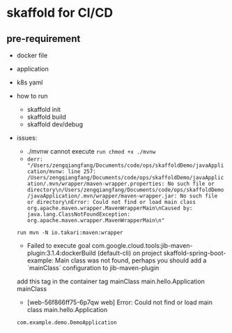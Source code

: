 # skaffold for CI/CD

## pre-requirement

* docker file
* application
* k8s yaml
* how to run
  * skaffold init
  * skaffold build
  * skaffold dev/debug
* issues:
  * ./mvnw cannot execute
  ```run chmod +x ./mvnw```
  * ```derr: "/Users/zengqiangfang/Documents/code/ops/skaffoldDemo/javaApplication/mvnw: line 257: /Users/zengqiangfang/Documents/code/ops/skaffoldDemo/javaApplication/.mvn/wrapper/maven-wrapper.properties: No such file or directory\n/Users/zengqiangfang/Documents/code/ops/skaffoldDemo/javaApplication/.mvn/wrapper/maven-wrapper.jar: No such file or directory\nError: Could not find or load main class org.apache.maven.wrapper.MavenWrapperMain\nCaused by: java.lang.ClassNotFoundException: org.apache.maven.wrapper.MavenWrapperMain\n"```

  ```run mvn -N io.takari:maven:wrapper```
  * Failed to execute goal com.google.cloud.tools:jib-maven-plugin:3.1.4:dockerBuild (default-cli) on project skaffold-spring-boot-example: Main class was not found, perhaps you should add a \`mainClass\` configuration to jib-maven-plugin

  add this tag in the container tag
  mainClass main.hello.Application mainClass

  * [web-56f866ff75-6p7qw web] Error: Could not find or load main class main.hello.Application
  
  ```we should use the standard java package naming
  com.example.demo.DemoApplication
